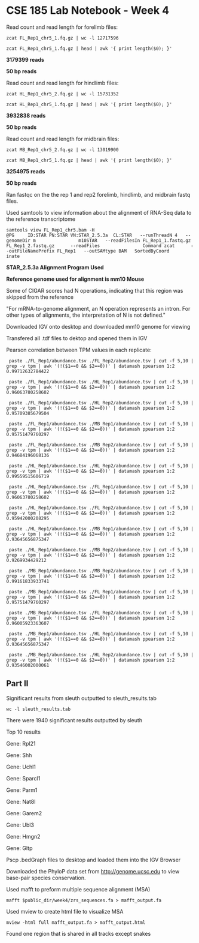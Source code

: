 # CSE 185 Lab Notebook - Week 4

Read count and read length for forelimb files:

`zcat FL_Rep1_chr5_1.fq.gz | wc -l
12717596`

`zcat FL_Rep1_chr5_1.fq.gz | head | awk '{ print length($0); }'`

__3179399 reads__

__50 bp reads__

Read count and read length for hindlimb files:

`zcat HL_Rep1_chr5_2.fq.gz | wc -l
15731352`

`zcat HL_Rep1_chr5_1.fq.gz | head | awk '{ print length($0); }'`

__3932838 reads__

__50 bp reads__

Read count and read length for midbrain files:

`zcat MB_Rep1_chr5_2.fq.gz | wc -l
13019900`

`zcat MB_Rep1_chr5_1.fq.gz | head | awk '{ print length($0); }'`

__3254975 reads__

__50 bp reads__

Ran fastqc on the the rep 1 and rep2 forelimb, hindlimb, and midbrain fastq files. 

Used samtools to view information about the alignment of RNA-Seq data to the reference transcriptome 

```
samtools view FL_Rep1_chr5.bam -H
@PG     ID:STAR PN:STAR VN:STAR_2.5.3a  CL:STAR   --runThreadN 4   --genomeDir m                m10STAR   --readFilesIn FL_Rep1_1.fastq.gz   FL_Rep1_2.fastq.gz      --readFiles                Command zcat      --outFileNamePrefix FL_Rep1   --outSAMtype BAM   SortedByCoord                inate
```

__STAR_2.5.3a Alignment Program Used__

__Reference genome used for alignment is mm10 Mouse__

Some of CIGAR scores had N operations, indicating that this region was skipped from the reference

"For mRNA-to-genome alignment, an N operation represents an intron. For other types of alignments, the interpretation of N is not defined." 

Downloaded IGV onto desktop and downloaded mm10 genome for viewing

Transfered all .tdf files to dektop and opened them in IGV

Pearson correlation between TPM values in each replicate:

` paste ./FL_Rep1/abundance.tsv ./FL_Rep2/abundance.tsv | cut -f 5,10 | grep -v tpm | awk '(!($1==0 && $2==0))' | datamash ppearson 1:2
0.99712632784422`

` paste ./FL_Rep1/abundance.tsv ./HL_Rep1/abundance.tsv | cut -f 5,10 | grep -v tpm | awk '(!($1==0 && $2==0))' | datamash ppearson 1:2
0.96063780258602`

` paste ./FL_Rep1/abundance.tsv ./HL_Rep2/abundance.tsv | cut -f 5,10 | grep -v tpm | awk '(!($1==0 && $2==0))' | datamash ppearson 1:2
0.95709385679504`

` paste ./FL_Rep1/abundance.tsv ./MB_Rep1/abundance.tsv | cut -f 5,10 | grep -v tpm | awk '(!($1==0 && $2==0))' | datamash ppearson 1:2
0.95751479760297`

` paste ./FL_Rep1/abundance.tsv ./MB_Rep2/abundance.tsv | cut -f 5,10 | grep -v tpm | awk '(!($1==0 && $2==0))' | datamash ppearson 1:2
0.94684196068136`

` paste ./HL_Rep1/abundance.tsv ./HL_Rep2/abundance.tsv | cut -f 5,10 | grep -v tpm | awk '(!($1==0 && $2==0))' | datamash ppearson 1:2
0.99559515606719`

` paste ./HL_Rep1/abundance.tsv ./FL_Rep1/abundance.tsv | cut -f 5,10 | grep -v tpm | awk '(!($1==0 && $2==0))' | datamash ppearson 1:2
0.96063780258602`

` paste ./HL_Rep1/abundance.tsv ./FL_Rep2/abundance.tsv | cut -f 5,10 | grep -v tpm | awk '(!($1==0 && $2==0))' | datamash ppearson 1:2
0.95942000208295`

` paste ./HL_Rep1/abundance.tsv ./MB_Rep1/abundance.tsv | cut -f 5,10 | grep -v tpm | awk '(!($1==0 && $2==0))' | datamash ppearson 1:2
0.93645656875347`

` paste ./HL_Rep1/abundance.tsv ./MB_Rep2/abundance.tsv | cut -f 5,10 | grep -v tpm | awk '(!($1==0 && $2==0))' | datamash ppearson 1:2
0.9269934429212`

` paste ./MB_Rep1/abundance.tsv ./MB_Rep2/abundance.tsv | cut -f 5,10 | grep -v tpm | awk '(!($1==0 && $2==0))' | datamash ppearson 1:2
0.99161833933741`

` paste ./MB_Rep1/abundance.tsv ./FL_Rep1/abundance.tsv | cut -f 5,10 | grep -v tpm | awk '(!($1==0 && $2==0))' | datamash ppearson 1:2
0.95751479760297`

` paste ./MB_Rep1/abundance.tsv ./FL_Rep2/abundance.tsv | cut -f 5,10 | grep -v tpm | awk '(!($1==0 && $2==0))' | datamash ppearson 1:2
0.96005923363607`

` paste ./MB_Rep1/abundance.tsv ./HL_Rep1/abundance.tsv | cut -f 5,10 | grep -v tpm | awk '(!($1==0 && $2==0))' | datamash ppearson 1:2
0.93645656875347`

` paste ./MB_Rep1/abundance.tsv ./HL_Rep2/abundance.tsv | cut -f 5,10 | grep -v tpm | awk '(!($1==0 && $2==0))' | datamash ppearson 1:2
0.93546002000061`

## Part II

Significant results from sleuth outputted to sleuth_results.tab 

`wc -l sleuth_results.tab`

There were 1940 significant results outputted by sleuth

Top 10 results

Gene: Rpl21

Gene: Shh

Gene: Uchl1

Gene: Sparcl1

Gene: Parm1

Gene: Nat8l

Gene: Garem2

Gene: Ubl3

Gene: Hmgn2

Gene: Gltp

Pscp .bedGraph files to desktop and loaded them into the IGV Browser

Downloaded the PhyloP data set from http://genome.ucsc.edu to view base-pair species conservation. 

Used mafft to preform multiple sequence alignment (MSA)

`mafft $public_dir/week4/zrs_sequences.fa > mafft_output.fa`

Used mview to create html file to visualize MSA

`mview -html full mafft_output.fa > mafft_output.html`

Found one region that is shared in all tracks except snakes 





















